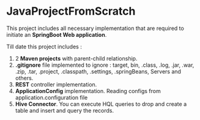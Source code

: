 # JavaProjectFromScratch

This project includes all necessary implementation that are required to initiate an **SpringBoot Web application**.

Till date this project includes :
1. 2 **Maven projects** with parent-child relationship.
2. **.gitignore** file implemented to ignore : target, bin, .class, .log, .jar, .war, .zip, .tar, .project, .classpath, .settings, .springBeans, Servers and others.
3. **REST** controller implementation.
4. **ApplicationConfig** implementation. Reading configs from application.configuration file
5. **Hive Connector**. You can execute HQL queries to drop and create a table and insert and query the records.
